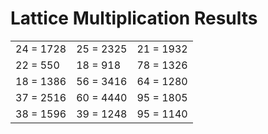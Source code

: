 # Lattice Multiplication Results

|   |   |   |
|---|---|---|
| 24 = 1728 | 25 = 2325 | 21 = 1932 |
| 22 = 550 | 18 = 918 | 78 = 1326 |
| 18 = 1386 | 56 = 3416 | 64 = 1280 |
| 37 = 2516 | 60 = 4440 | 95 = 1805 |
| 38 = 1596 | 39 = 1248 | 95 = 1140 |
